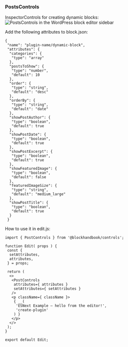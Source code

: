 
### PostsControls

InspectorControls for creating dynamic blocks:  
![PostsControls in the WordPress block editor sidebar](https://blockhandbook.com/wp-content/uploads/2020/05/PostsControls-Screenshot-1.png)

Add the following attributes to block.json:

```
{
 "name": "plugin-name/dynamic-block",
 "attributes": {
  "categories": {
   "type": "array"
  },
  "postsToShow": {
   "type": "number",
   "default": 10
  },
  "order": {
   "type": "string",
   "default": "desc"
  },
  "orderBy": {
   "type": "string",
   "default": "date"
  },
  "showPostAuthor": {
   "type": "boolean",
   "default": true
  },
  "showPostDate": {
   "type": "boolean",
   "default": true
  },
  "showPostExcerpt": {
   "type": "boolean",
   "default": true
  },
  "showFeaturedImage": {
   "type": "boolean",
   "default": false
  },
  "featuredImageSize": {
   "type": "string",
   "default": "medium_large"
  },
  "showPostTitle": {
   "type": "boolean",
   "default": true
  }
 }
```

How to use it in edit.js:

```
import { PostControls } from '@blockhandbook/controls';

function Edit( props ) {
 const {
  setAttributes,
  attributes,
 } = props;

 return (
  <>
   <PostControls
    attributes={ attributes }
    setAttributes={ setAttributes }
   />
   <p className={ className }>
    { __(
     'ESNext Example – hello from the editor!',
     'create-plugin'
    ) }
   </p>
  </>
 );
}

export default Edit;
```
